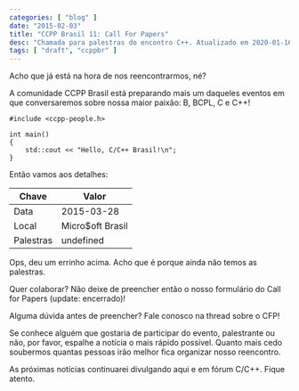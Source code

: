 ```yaml
---
categories: [ "blog" ]
date: "2015-02-03"
title: "CCPP Brasil 11: Call For Papers"
desc: "Chamada para palestras do encontro C++. Atualizado em 2020-01-16."
tags: [ "draft", "ccppbr" ]
---
```

Acho que já está na hora de nos reencontrarmos, né?

A comunidade CCPP Brasil está preparando mais um daqueles eventos em que conversaremos sobre nossa maior paixão: B, BCPL, C e C++!

    #include <ccpp-people.h>
    
    int main()
    {
        std::cout << "Hello, C/C++ Brasil!\n";
    }

Então vamos aos detalhes:

| Chave     | Valor            |
|-----------|------------------|
| Data      | 2015-03-28       |
| Local     | Micro$oft Brasil |
| Palestras | undefined        |

Ops, deu um errinho acima. Acho que é porque ainda não temos as palestras.

Quer colaborar? Não deixe de preencher então o nosso formulário do Call for Papers (update: encerrado)!

Alguma dúvida antes de preencher? Fale conosco na thread sobre o CFP!

Se conhece alguém que gostaria de participar do evento, palestrante ou não, por favor, espalhe a notícia o mais rápido possível. Quanto mais cedo soubermos quantas pessoas irão melhor fica organizar nosso reencontro.

As próximas notícias continuarei divulgando aqui e em fórum C/C++. Fique atento.
